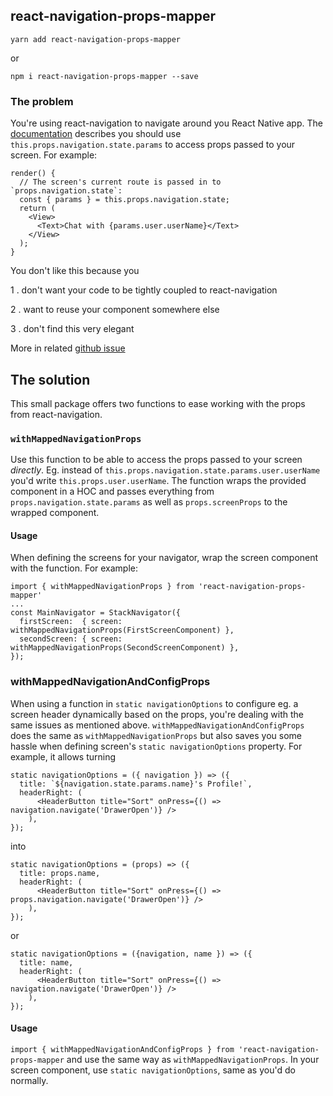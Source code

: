## react-navigation-props-mapper

`yarn add react-navigation-props-mapper`

or

`npm i react-navigation-props-mapper --save`


### The problem
You're using react-navigation to navigate around you React Native app. The [documentation](https://reactnavigation.org/docs/intro/#Passing-params) describes you should use `this.props.navigation.state.params` to access props passed to your screen. For example:

```
render() {
  // The screen's current route is passed in to `props.navigation.state`:
  const { params } = this.props.navigation.state;
  return (
    <View>
      <Text>Chat with {params.user.userName}</Text>
    </View>
  );
}
```

You don't like this because you

1 . don't want your code to be tightly coupled to react-navigation

2 . want to reuse your component somewhere else

3 . don't find this very elegant

More in related [github issue](https://github.com/react-community/react-navigation/issues/935)

## The solution
This small package offers two functions to ease working with the props from react-navigation.
 
### `withMappedNavigationProps`
Use this function to be able to access the props passed to your screen *directly*. Eg. instead of `this.props.navigation.state.params.user.userName` you'd write `this.props.user.userName`. The function wraps the provided component in a HOC and passes everything from `props.navigation.state.params` as well as `props.screenProps` to the wrapped component.

#### Usage
When defining the screens for your navigator, wrap the screen component with the function. For example:

```
import { withMappedNavigationProps } from 'react-navigation-props-mapper'
...
const MainNavigator = StackNavigator({
  firstScreen:  { screen: withMappedNavigationProps(FirstScreenComponent) },
  secondScreen: { screen: withMappedNavigationProps(SecondScreenComponent) },
});
```

### withMappedNavigationAndConfigProps
When using a function in `static navigationOptions` to configure eg. a screen header dynamically based on the props, you're dealing with the same issues as mentioned above. `withMappedNavigationAndConfigProps` does the same as `withMappedNavigationProps` but also saves you some hassle when defining screen's `static navigationOptions` property. For example, it allows turning

```
static navigationOptions = ({ navigation }) => ({
  title: `${navigation.state.params.name}'s Profile!`,
  headerRight: (
      <HeaderButton title="Sort" onPress={() => navigation.navigate('DrawerOpen')} />
    ),
});
```
into
```
static navigationOptions = (props) => ({
  title: props.name,
  headerRight: (
      <HeaderButton title="Sort" onPress={() => props.navigation.navigate('DrawerOpen')} />
    ),
});
```
or
```
static navigationOptions = ({navigation, name }) => ({
  title: name,
  headerRight: (
      <HeaderButton title="Sort" onPress={() => navigation.navigate('DrawerOpen')} />
    ),
});
```


#### Usage
`import { withMappedNavigationAndConfigProps } from 'react-navigation-props-mapper` and use the same way as `withMappedNavigationProps`. In your screen component, use `static navigationOptions`, same as you'd do normally.
